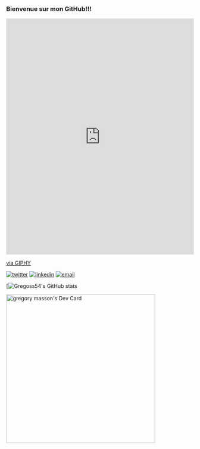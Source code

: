 ### Bienvenue sur mon GitHub!!! 
<div style="width:100%;height:0;padding-bottom:126%;position:relative;"><iframe src="https://giphy.com/embed/M9gbBd9nbDrOTu1Mqx" width="100%" height="100%" style="position:absolute" frameBorder="0" class="giphy-embed" allowFullScreen></iframe></div><p><a href="https://giphy.com/gifs/hacktiv8-coding-codingfromhome-fromhome-M9gbBd9nbDrOTu1Mqx">via GIPHY</a></p>

[![twitter](https://img.shields.io/badge/twitter--lightgrey?style=social&logo=twitter)](https://twitter.com/GregOs55)
[![linkedin](https://img.shields.io/badge/linkedin--lightgrey?style=social&logo=linkedin)](https://www.linkedin.com/in/gregory-masson-3bb6821b8/)
[![email](https://img.shields.io/badge/email--lightgrey?style=social&logo=gmail)](mailto:gmasson00@gmail.com)

[![Gregoss54's GitHub stats](https://github-readme-stats.vercel.app/api?username=gregoss54&show_icons=true&theme=radical)

<a href="https://app.daily.dev/gregoss54"><img src="https://api.daily.dev/devcards/58dfecc2712a4d378e0be2e7c5b9c4b7.png?r=72q" width="400" alt="gregory masson's Dev Card"/></a>

